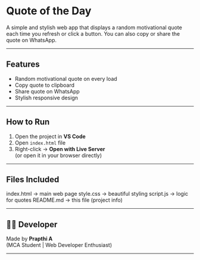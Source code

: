 #  Quote of the Day

A simple and stylish web app that displays a random motivational quote each time you refresh or click a button. You can also copy or share the quote on WhatsApp.

---

## Features

-  Random motivational quote on every load
-  Copy quote to clipboard
-  Share quote on WhatsApp
-  Stylish responsive design

---

##  How to Run

1. Open the project in **VS Code**
2. Open `index.html` file
3. Right-click → **Open with Live Server**  
   (or open it in your browser directly)

---

##  Files Included
index.html → main web page
style.css → beautiful styling
script.js → logic for quotes
README.md → this file (project info)


---

## 👩‍💻 Developer

Made by **Prapthi A**  
(MCA Student | Web Developer Enthusiast)

---

